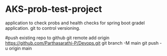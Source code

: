 # AKS-prob-test-project
application to check probs and health checks for spring boot gradel application. git to control versioning.

#push existing repo to github
git remote add origin https://github.com/Parthasarathi-P/Devops.git
git branch -M main
git push -u origin main
